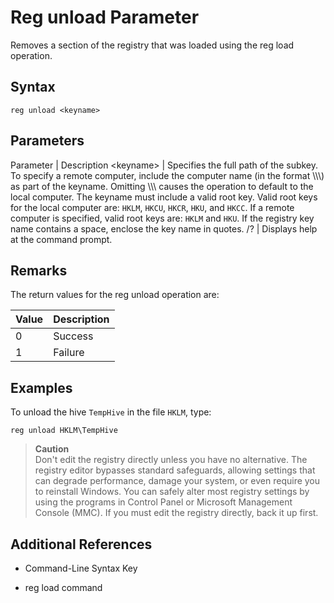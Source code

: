# Reg unload Parameter

Removes a section of the registry that was loaded using the reg load operation.

## Syntax

```
reg unload <keyname>
```

## Parameters

Parameter | Description
\<keyname> | Specifies the full path of the subkey. To specify a remote computer, include the computer name (in the format \\\\<computername>\\) as part of the keyname. Omitting \\\\<computername>\\ causes the operation to default to the local computer. The keyname must include a valid root key. Valid root keys for the local computer are: `HKLM`, `HKCU`, `HKCR`, `HKU`, and `HKCC`. If a remote computer is specified, valid root keys are: `HKLM` and `HKU`. If the registry key name contains a space, enclose the key name in quotes.
/? | Displays help at the command prompt.

## Remarks
The return values for the reg unload operation are:

Value | Description
--- | ---
0 | Success
1 | Failure

## Examples

To unload the hive `TempHive` in the file `HKLM`, type:

```
reg unload HKLM\TempHive
```

> **Caution**<br>Don't edit the registry directly unless you have no alternative. The registry editor bypasses standard safeguards, allowing settings that can degrade performance, damage your system, or even require you to reinstall Windows. You can safely alter most registry settings by using the programs in Control Panel or Microsoft Management Console (MMC). If you must edit the registry directly, back it up first.

## Additional References

* Command-Line Syntax Key

* reg load command